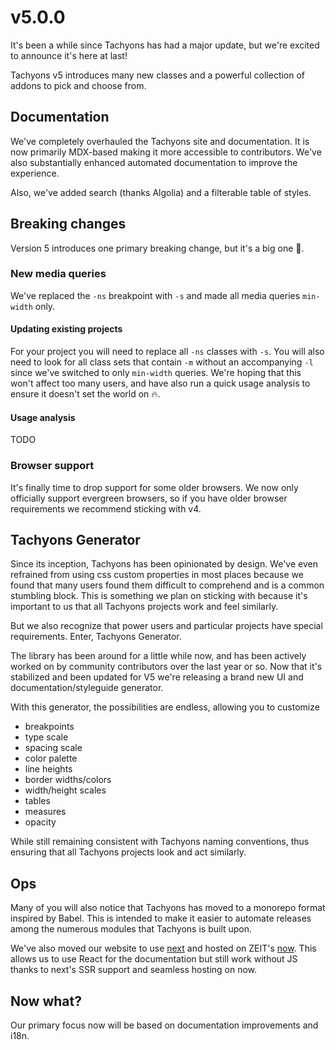 # v5.0.0

It's been a while since Tachyons has had a major update, but we're excited to announce it's here at last!

Tachyons v5 introduces many new classes and a powerful collection of addons to pick and choose from.

## Documentation

We've completely overhauled the Tachyons site and documentation.
It is now primarily MDX-based making it more accessible to contributors.
We've also substantially enhanced automated documentation to improve the experience.

Also, we've added search (thanks Algolia) and a filterable table of styles.

## Breaking changes

Version 5 introduces one primary breaking change, but it's a big one :grimacing:.

### New media queries

We've replaced the `-ns` breakpoint with `-s` and made all media queries `min-width` only.

#### Updating existing projects

For your project you will need to replace all `-ns` classes with `-s`.
You will also need to look for all class sets that contain `-m` without an accompanying `-l` since we've switched to only `min-width` queries.
We're hoping that this won't affect too many users, and have also run a quick usage analysis to ensure it doesn't set the world on :fire:.

#### Usage analysis

TODO

### Browser support

It's finally time to drop support for some older browsers.
We now only officially support evergreen browsers, so if you have older browser requirements we recommend sticking with v4.

## Tachyons Generator

Since its inception, Tachyons has been opinionated by design.
We've even refrained from using css custom properties in most places because we found that many users found them difficult to comprehend and is a common stumbling block.
This is something we plan on sticking with because it's important to us that all Tachyons projects work and feel similarly.

But we also recognize that power users and particular projects have special requirements.
Enter, Tachyons Generator.

The library has been around for a little while now, and has been actively worked on by community contributors over the last year or so.
Now that it's stabilized and been updated for V5 we're releasing a brand new UI and documentation/styleguide generator.

With this generator, the possibilities are endless, allowing you to customize

- breakpoints
- type scale
- spacing scale
- color palette
- line heights
- border widths/colors
- width/height scales
- tables
- measures
- opacity

While still remaining consistent with Tachyons naming conventions, thus ensuring that all Tachyons projects look and act similarly.

## Ops

Many of you will also notice that Tachyons has moved to a monorepo format inspired by Babel.
This is intended to make it easier to automate releases among the numerous modules that Tachyons is built upon.

We've also moved our website to use [next](https://github.com/zeit/next.js) and hosted on ZEIT's [now](https://zeit.co/now).
This allows us to use React for the documentation but still work without JS thanks to next's SSR support and seamless hosting on now.

## Now what?

Our primary focus now will be based on documentation improvements and i18n.

